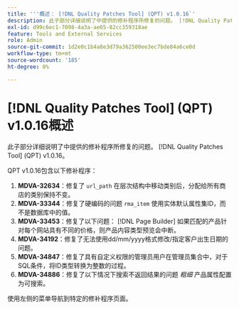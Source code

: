 ```yaml
---
title: '''概述： [!DNL Quality Patches Tool] (QPT) v1.0.16`'
description: 此子部分详细说明了中提供的修补程序所修复的问题。 [!DNL Quality Patches Tool] (QPT) v1.0.16。
exl-id: d99c6ec1-7098-4a3a-ae65-82cc359318ae
feature: Tools and External Services
role: Admin
source-git-commit: 1d2e0c1b4a8e3d79a362500ee3ec7bde84a6ce0d
workflow-type: tm+mt
source-wordcount: '185'
ht-degree: 0%

---
```


# [!DNL Quality Patches Tool] (QPT) v1.0.16概述

此子部分详细说明了中提供的修补程序所修复的问题。 [!DNL Quality Patches Tool] (QPT) v1.0.16。

QPT v1.0.16包含以下修补程序：

1. **MDVA-32634**：修复了 `url_path` 在层次结构中移动类别后，分配给所有商店的类别保持不变。
1. **MDVA-33344**：修复了硬编码的问题 `rma_item` 使用实体默认属性集ID，而不是数据库中的值。
1. **MDVA-33453**：修复了以下问题： [!DNL Page Builder] 如果匹配的产品针对每个网站具有不同的价格，则产品内容类型预览会中断。
1. **MDVA-34192**：修复了无法使用dd/mm/yyyy格式修改/指定客户出生日期的问题。
1. **MDVA-34847**：修复了具有自定义权限的管理员用户在管理员集合中，对于SQL条件，将ID类型转换为整数的过程。
1. **MDVA-34886**：修复了以下情况下搜索不返回结果的问题 *粗细* 产品属性配置为可搜索。

使用左侧的菜单导航到特定的修补程序页面。

